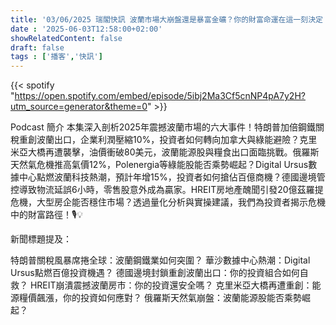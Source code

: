 ```yaml
---
title: '03/06/2025 瑞閣快訊 波蘭市場大崩盤還是暴富金礦？你的財富命運在這一刻決定！'
date : '2025-06-03T12:58:00+02:00'
showRelatedContent: false
draft: false
tags : ['播客','快訊']
---
```

{{< spotify "https://open.spotify.com/embed/episode/5ibj2Ma3Cf5cnNP4pA7y2H?utm_source=generator&theme=0" >}}

Podcast 簡介
本集深入剖析2025年震撼波蘭市場的六大事件！特朗普加倍鋼鐵關稅重創波蘭出口，企業利潤壓縮10%，投資者如何轉向加拿大與綠能避險？克里米亞大橋再遭襲擊，油價衝破80美元，波蘭能源股與糧食出口面臨挑戰。俄羅斯天然氣危機推高氣價12%，Polenergia等綠能股能否乘勢崛起？Digital Ursus數據中心點燃波蘭科技熱潮，預計年增15%，投資者如何搶佔百億商機？德國邊境管控導致物流延誤6小時，零售股意外成為贏家。HREIT房地產醜聞引發20億茲羅提危機，大型房企能否穩住市場？透過量化分析與實操建議，我們為投資者揭示危機中的財富路徑！🎙️💡

新聞標題提及：

特朗普關稅風暴席捲全球：波蘭鋼鐵業如何突圍？
華沙數據中心熱潮：Digital Ursus點燃百億投資機遇？
德國邊境封鎖重創波蘭出口：你的投資組合如何自救？
HREIT崩潰震撼波蘭房市：你的投資還安全嗎？
克里米亞大橋再遭重創：能源糧價飆漲，你的投資如何應對？
俄羅斯天然氣崩盤：波蘭能源股能否乘勢崛起？